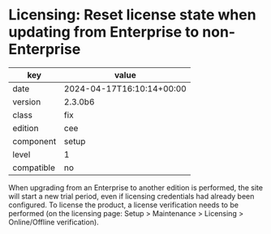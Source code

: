 [//]: # (werk v2)
# Licensing: Reset license state when updating from Enterprise to non-Enterprise

key        | value
---------- | ---
date       | 2024-04-17T16:10:14+00:00
version    | 2.3.0b6
class      | fix
edition    | cee
component  | setup
level      | 1
compatible | no

When upgrading from an Enterprise to another edition is performed, the site will start a new trial period, even if licensing credentials had already been configured.
To license the product, a license verification needs to be performed (on the licensing page: Setup > Maintenance > Licensing > Online/Offline verification).

